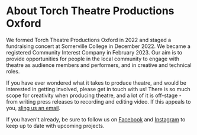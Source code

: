 # About Torch Theatre Productions Oxford

We formed Torch Theatre Productions Oxford in 2022 and staged a fundraising
concert at Somerville College in December 2022. We became a registered Community
Interest Company in February 2023. Our aim is to provide opportunities for
people in the local community to engage with theatre as audience members and
performers, and in creative and technical roles.

If you have ever wondered what it takes to produce theatre, and would be
interested in getting involved, please get in touch with us! There is so much
scope for creativity when producing theatre, and a lot of it is off-stage - from
writing press releases to recording and editing video. If this appeals to you,
[sling us an email](mailto:torchtheatreproductions@gmail.com).

If you haven't already, be sure to follow us on
[Facebook](https://www.facebook.com/people/TORCH-Theatre-Productions/100087729183473)
and [Instagram](https://www.instagram.com/torchtheatreproductions/) to keep up
to date with upcoming projects.
